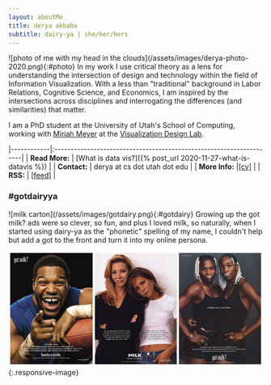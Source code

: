 ```yaml
---
layout: aboutMe
title: derya akbaba
subtitle: dairy-ya | she/her/hers
---
```


<div class="content" markdown="1">
![photo of me with my head in the clouds](/assets/images/derya-photo-2020.png){:#photo}
In my work I use critical theory as a lens for understanding the intersection of design and technology within the field of Information Visualization. With a less than "traditional" background in Labor Relations, Cognitive Science, and Economics, I am inspired by the intersections across disciplines and interrogating the differences (and similarities) that matter.
</div>

I am a PhD student at the University of Utah's School of Computing, working with [Miriah Meyer](https://www.cs.utah.edu/~miriah) at the [Visualization Design Lab](https://vdl.sci.utah.edu/).

|------------|:--------------------------------------------------------------------|
| **Read More:** | [What is data vis?]({% post_url 2020-11-27-what-is-datavis %}) |
| **Contact:** | derya at cs dot utah dot edu |
| **More Info:** |[[cv]](/assets/images/Akbaba-CV.pdf) |
| **RSS:** | [[feed]](http://gotdairyya.github.io/feed.xml) |

### \#gotdairyya

<div class="content" markdown="1">
![milk carton](/assets/images/gotdairy.png){:#gotdairy}
Growing up the got milk? ads were so clever, so fun, and plus I loved milk, so naturally, when I started using dairy-ya as the "phonetic" spelling of my name, I couldn't help but add a got to the front and turn it into my online persona.
</div>

![90s got milk? ads](/assets/images/gotmilk.png){:.responsive-image}
